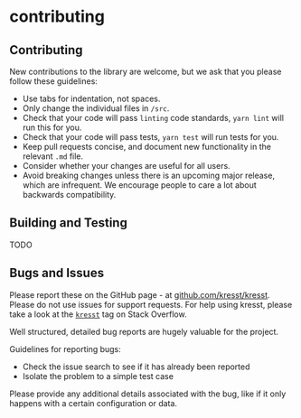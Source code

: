 # contributing

## Contributing

New contributions to the library are welcome, but we ask that you please follow these guidelines:

* Use tabs for indentation, not spaces.
* Only change the individual files in `/src`.
* Check that your code will pass `linting` code standards, `yarn lint` will run this for you.
* Check that your code will pass tests, `yarn test` will run tests for you.
* Keep pull requests concise, and document new functionality in the relevant `.md` file.
* Consider whether your changes are useful for all users.
* Avoid breaking changes unless there is an upcoming major release, which are infrequent. We encourage people to care a lot about backwards compatibility.

## Building and Testing

TODO

## Bugs and Issues

Please report these on the GitHub page - at [github.com/kresst/kresst](https://github.com/kresst/kresst). Please do not use issues for support requests. For help using kresst, please take a look at the [`kresst`](http://stackoverflow.com/questions/tagged/kresst) tag on Stack Overflow.

Well structured, detailed bug reports are hugely valuable for the project.

Guidelines for reporting bugs:

* Check the issue search to see if it has already been reported
* Isolate the problem to a simple test case

Please provide any additional details associated with the bug, like if it only happens with a certain configuration or data.

